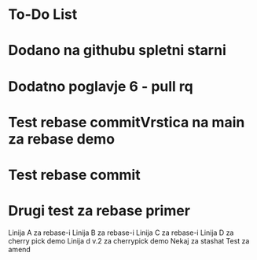 # To-Do List
# Dodano na githubu spletni starni
# Dodatno poglavje 6 - pull rq
# Test rebase commitVrstica na main za rebase demo
# Test rebase commit
# Drugi test za rebase primer
Linija A za rebase-i
Linija B za rebase-i
Linija C za rebase-i
Linija D za cherry pick demo
Linija d v.2 za cherrypick demo
Nekaj za stashat
Test za amend
